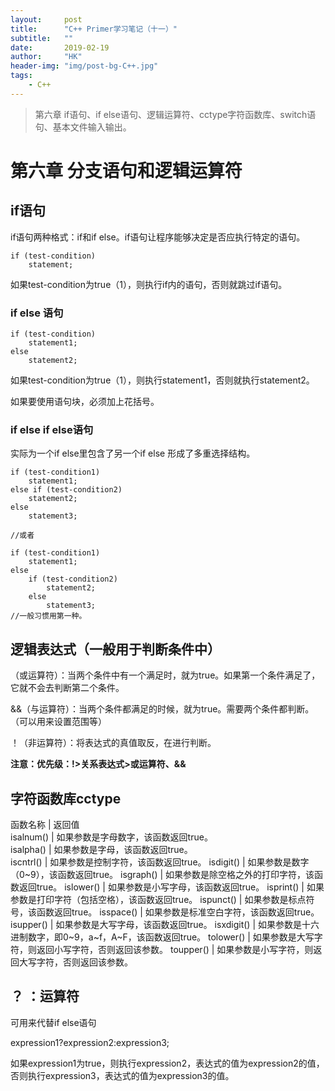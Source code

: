 ```yaml
---
layout:     post
title:      "C++ Primer学习笔记（十一）"
subtitle:   ""
date:       2019-02-19
author:     "HK"
header-img: "img/post-bg-C++.jpg"
tags:
    - C++
---
```


> 第六章 if语句、if else语句、逻辑运算符、cctype字符函数库、switch语句、基本文件输入输出。

# 第六章 分支语句和逻辑运算符

## if语句

if语句两种格式：if和if else。if语句让程序能够决定是否应执行特定的语句。

    if (test-condition)
        statement;

如果test-condition为true（1），则执行if内的语句，否则就跳过if语句。

### if else 语句

    if (test-condition)
        statement1;
    else
        statement2;

如果test-condition为true（1），则执行statement1，否则就执行statement2。

如果要使用语句块，必须加上花括号。

### if else if else语句

实际为一个if else里包含了另一个if else 形成了多重选择结构。

    if (test-condition1)
        statement1;
    else if (test-condition2)
        statement2;
    else
        statement3;
     
    //或者
     
    if (test-condition1)
        statement1;
    else 
        if (test-condition2)
            statement2;
        else
            statement3;
    //一般习惯用第一种。

## 逻辑表达式（一般用于判断条件中）

（或运算符）：当两个条件中有一个满足时，就为true。如果第一个条件满足了，它就不会去判断第二个条件。

&&（与运算符）：当两个条件都满足的时候，就为true。需要两个条件都判断。（可以用来设置范围等）

！（非运算符）：将表达式的真值取反，在进行判断。

**注意：优先级：!>关系表达式>或运算符、&&**

## 字符函数库cctype

函数名称 	| 返回值                                                 
isalnum() 	| 如果参数是字母数字，该函数返回true。                       
isalpha() 	| 如果参数是字母，该函数返回true。                           
iscntrl() 	| 如果参数是控制字符，该函数返回true。
isdigit() 	| 如果参数是数字（0~9），该函数返回true。
isgraph() 	| 如果参数是除空格之外的打印字符，该函数返回true。
islower() 	| 如果参数是小写字母，该函数返回true。
isprint() 	| 如果参数是打印字符（包括空格），该函数返回true。
ispunct() 	| 如果参数是标点符号，该函数返回true。
isspace() 	| 如果参数是标准空白字符，该函数返回true。
isupper() 	| 如果参数是大写字母，该函数返回true。
isxdigit()  | 如果参数是十六进制数字，即0~9，a~f，A~F，该函数返回true。
tolower() 	| 如果参数是大写字符，则返回小写字符，否则返回该参数。
toupper() 	| 如果参数是小写字符，则返回大写字符，否则返回该参数。

## ？ ：运算符

可用来代替if else语句

expression1?expression2:expression3;

如果expression1为true，则执行expression2，表达式的值为expression2的值，否则执行expression3，表达式的值为expression3的值。

